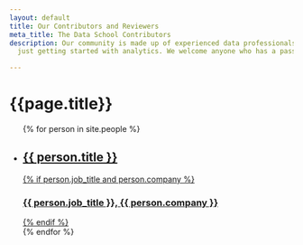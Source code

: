 ```yaml
---
layout: default
title: Our Contributors and Reviewers
meta_title: The Data School Contributors
description: Our community is made up of experienced data professionals and those
  just getting started with analytics. We welcome anyone who has a passion for data.

---
```

<h1 class="title centered mb-5">{{page.title}}</h1>
<ul class="contributors-list list-unstyled">
{% for person in site.people %}
<li class="centered">
<a href="{{ person.url }}" class="hover-link">
<!-- <img src="{{ person.image }}"> -->
<div class="author-img hover-img" style="background-image: url('{{ person.image }}');"></div>
<h2>{{ person.title }}</h2>
{% if person.job_title and person.company %}
<h3>{{ person.job_title }}, {{ person.company }}</h3>
{% endif %}
</a>
</li>
{% endfor %}
</ul>